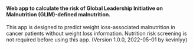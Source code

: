 #### Web app to calculate the risk of Global Leadership Initiative on Malnutrition (GLIM)-defined malnutrition.
This app is designed to predict weight loss-associated malnutrition in cancer patients without weight loss information. Nutrition risk screening is not required before using this app. (Version 1.0.0, 2022-05-01 by kevinlyy)
